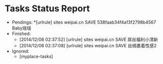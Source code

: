 Tasks Status Report
============

* Pendings:
    *[urlrule] sites weipai.cn SAVE 538faab34f4a13f2798b4567 Baby瑶瑶
* Finished:
    * [2014/12/08 02:37:52] [urlrule] sites weipai.cn SAVE 屌丝福利小清新
    * [2014/12/08 02:37:08] [urlrule] sites weipai.cn SAVE 丝绸裹着性感2
* Ignored:
    * [myplace-tasks] 
